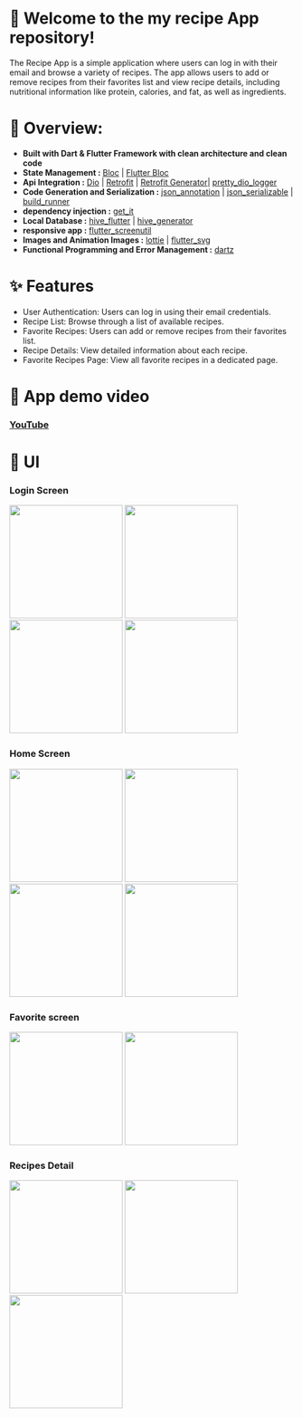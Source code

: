 # 🚀 Welcome to the my recipe App repository! 

The Recipe App is a simple application where users can log in with their email and browse a variety of recipes. The app allows users to add or remove recipes from their favorites list and view recipe details, including nutritional information like protein, calories, and fat, as well as ingredients.


# 🔧 Overview:

* **Built with Dart & Flutter Framework with clean architecture and clean code**<br>
* **State Management :** [Bloc](https://pub.dev/packages/bloc) | [Flutter Bloc](https://pub.dev/packages/flutter_bloc)
* **Api Integration :** [Dio](https://pub.dev/packages/dio) | [Retrofit](https://pub.dev/packages/retrofit) | [Retrofit Generator](https://pub.dev/packages/retrofit_generator)| [pretty_dio_logger](https://pub.dev/packages/pretty_dio_logger)<br>
* **Code Generation and Serialization :** [json_annotation](https://pub.dev/packages/json_annotation) | [json_serializable](https://pub.dev/packages/json_serializable) | [build_runner](https://pub.dev/packages/build_runner)<br>
* **dependency injection :** [get_it](https://pub.dev/packages/get_it)<br>
* **Local Database :** [hive_flutter](https://pub.dev/packages/hive_flutter/versions) | [hive_generator](https://pub.dev/packages/hive_generator)<br>
* **responsive app :** [flutter_screenutil](https://pub.dev/packages/flutter_screenutil)<br>
* **Images and Animation Images :** [lottie](https://pub.dev/packages/lottie) | [flutter_svg](https://pub.dev/packages/flutter_svg)<br>
* **Functional Programming and Error Management :** [dartz](https://pub.dev/packages/dartz/versions)


# ✨ Features

* User Authentication: Users can log in using their email credentials.
* Recipe List: Browse through a list of available recipes.
* Favorite Recipes: Users can add or remove recipes from their favorites list.
* Recipe Details: View detailed information about each recipe.
* Favorite Recipes Page: View all favorite recipes in a dedicated page.

# 🌟 App demo video

### [YouTube](https://www.youtube.com/watch?v=VWrVZgFu62U)


# 🎨 UI

### Login Screen

<img src="https://github.com/user-attachments/assets/9bb1f53d-6f97-47b1-a460-7b65887ac91e" width="200">
<img src="https://github.com/user-attachments/assets/26947e9d-aa72-45de-9fab-8505f5ef79b0" width="200">
<img src="https://github.com/user-attachments/assets/8c97a73d-ca57-4312-9902-87784445ab72" width="200">
<img src="https://github.com/user-attachments/assets/a9d0b5ef-8d69-4585-a110-77a988df761c" width="200">


### Home Screen

<img src="https://github.com/user-attachments/assets/c27429fd-7a44-4b42-9d57-5b6bd439ab02" width="200">
<img src="https://github.com/user-attachments/assets/29ee836b-613e-46f6-89d3-927067ff9b7a" width="200">
<img src="https://github.com/user-attachments/assets/0367333d-3f3c-4ecc-9d93-fe3d488ee37a" width="200">
<img src="https://github.com/user-attachments/assets/9b359c00-4d4f-4fa3-b5ef-e81d6ac84b09" width="200">

### Favorite screen

<img src="https://github.com/user-attachments/assets/8f493fdc-280d-442c-bf63-0b3e542d5124" width="200">
<img src="https://github.com/user-attachments/assets/d24f31c8-b041-4713-8ebd-4c231b35b7ea" width="200">

### Recipes Detail

<img src="https://github.com/user-attachments/assets/614d338c-960f-4788-817f-c64cdd8ad27c" width="200">
<img src="https://github.com/user-attachments/assets/44f8cad8-3d78-47dc-bc9a-e74d25c25a63" width="200">
<img src="https://github.com/user-attachments/assets/f3ae657d-6c32-4e4a-83d7-27ae34cc0f19" width="200">




